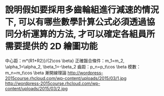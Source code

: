 # 說明假如要採用多齒輪組進行減速的情況下, 可以有哪些數學計算公式必須透過協同分析運算的方法, 才可以確定各組員所需要提供的 2D 繪圖功能

中心距：m*(R1+R2)}/{2\cos \beta}
正確齧合條件：m_1=m_2, \alpha_1=\alpha_2, \beta_1=-\beta_2
齒距：p_n=p_t\cos \beta
模數：m_n=m_t\cos \beta
漸開線理論
http://wordpress-2015course.rhcloud.com/wp-content/uploads/2015/03/1.jpg
http://wordpress-2015course.rhcloud.com/wp-content/uploads/2015/03/2.jpg
